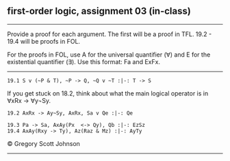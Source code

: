 ## first-order logic, assignment 03 (in-class)

---

Provide a proof for each argument. The first will be a proof in TFL. 19.2 - 19.4 will be proofs in FOL.

For the proofs in FOL, use A for the universal quantifier (&forall;) and E for the existential quantifier (&exist;). Use this format: Fa and ExFx.

---

~~~{.ProofChecker .JohnsonSL options="fonts tabindent render" guides="fitch" points="25" late-credit="17"}
19.1 S v (~P & T), ~P -> Q, ~Q v ~T :|-: T -> S
~~~

If you get stuck on 18.2, think about what the main logical operator is in &forall;xRx &rarr; &forall;y&not;Sy.

~~~{.ProofChecker .ForallxQLPlus options="fonts tabindent render" guides="fitch" points="25" late-credit="17"}
19.2 AxRx -> Ay~Sy, AxRx, Sa v Qe :|-: Qe
~~~

~~~{.ProofChecker .ForallxQLPlus options="fonts tabindent render" guides="fitch" points="25" late-credit="17"}
19.3 Pa -> Sa, AxAy(Px  <-> Qy), Qb :|-: EzSz
19.4 AxAy(Rxy -> Ty), Az(Raz & Mz) :|-: AyTy
~~~ 

<p>&copy; <script>document.write(new Date().getFullYear())</script> Gregory Scott Johnson</p>
 
---